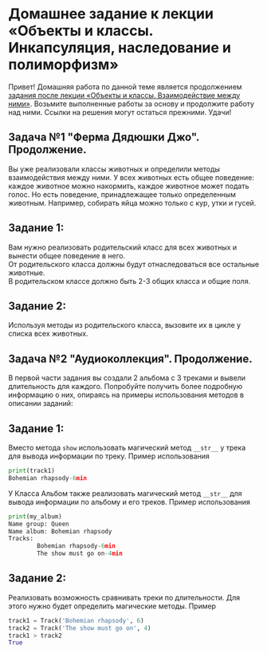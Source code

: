 Домашнее задание к лекции «Объекты и классы. Инкапсуляция, наследование и полиморфизм»
======================================================================================
Привет! Домашняя работа по данной теме является продолжением [задания после лекции «Объекты и классы. Взаимодействие между ними»](https://github.com/AndriusRU/Netology_Tasks/tree/master/Module%2001%20-%20Basic%20Python/06%20OOP-1). Возьмите выполненные работы за основу и продолжите работу над ними. Ссылки на решения могут остаться прежними. Удачи!

Задача №1 "Ферма Дядюшки Джо". Продолжение.
-------------------------------------------
Вы уже реализовали классы животных и определили методы взаимодействия между ними. У всех животных есть общее поведение: каждое животное можно накормить, каждое животное может подать голос. Но есть поведение, принадлежащее только определенным животным. Например, собирать яйца можно только с кур, утки и гусей.

Задание 1:
----------
Вам нужно реализовать родительский класс для всех животных и вынести общее поведение в него.<br/>
От родительского класса должны будут отнаследоваться все остальные животные.<br/>
В родительском классе должно быть 2-3 общих класса и общие поля.<br/>

Задание 2:
----------
Используя методы из родительского класса, вызовите их в цикле у списка всех животных.

Задача №2 "Аудиоколлекция". Продолжение.
----------------------------------------
В первой части задания вы создали 2 альбома с 3 треками и вывели длительность для каждого. Попробуйте получить более подробную информацию о них, опираясь на примеры использования методов в описании заданий:

Задание 1:
----------
Вместо метода `show` использовать магический метод `__str__` у трека для вывода информации по треку.
Пример использования
```python
print(track1)
Bohemian rhapsody-6min
```
У Класса Альбом также реализовать магический метод `__str__` для вывода информации по альбому и его треков. Пример использования
```python
print(my_album)
Name group: Queen
Name album: Bohemian rhapsody
Tracks:
        Bohemian rhapsody-6min
        The show must go on-4min
```
Задание 2:
----------
Реализовать возможность сравнивать треки по длительности. Для этого нужно будет определить магические методы. Пример
```python
track1 = Track('Bohemian rhapsody', 6)
track2 = Track('The show must go on', 4)
track1 > track2
True
```
